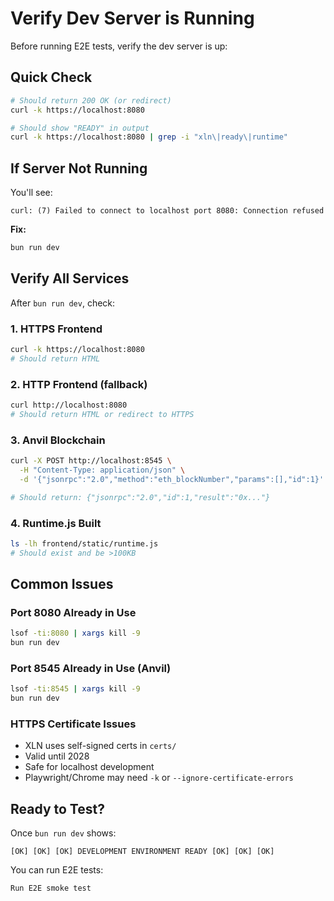 # Verify Dev Server is Running

Before running E2E tests, verify the dev server is up:

## Quick Check

```bash
# Should return 200 OK (or redirect)
curl -k https://localhost:8080

# Should show "READY" in output
curl -k https://localhost:8080 | grep -i "xln\|ready\|runtime"
```

## If Server Not Running

You'll see:
```
curl: (7) Failed to connect to localhost port 8080: Connection refused
```

**Fix:**
```bash
bun run dev
```

## Verify All Services

After `bun run dev`, check:

### 1. HTTPS Frontend
```bash
curl -k https://localhost:8080
# Should return HTML
```

### 2. HTTP Frontend (fallback)
```bash
curl http://localhost:8080
# Should return HTML or redirect to HTTPS
```

### 3. Anvil Blockchain
```bash
curl -X POST http://localhost:8545 \
  -H "Content-Type: application/json" \
  -d '{"jsonrpc":"2.0","method":"eth_blockNumber","params":[],"id":1}'

# Should return: {"jsonrpc":"2.0","id":1,"result":"0x..."}
```

### 4. Runtime.js Built
```bash
ls -lh frontend/static/runtime.js
# Should exist and be >100KB
```

## Common Issues

### Port 8080 Already in Use
```bash
lsof -ti:8080 | xargs kill -9
bun run dev
```

### Port 8545 Already in Use (Anvil)
```bash
lsof -ti:8545 | xargs kill -9
bun run dev
```

### HTTPS Certificate Issues
- XLN uses self-signed certs in `certs/`
- Valid until 2028
- Safe for localhost development
- Playwright/Chrome may need `-k` or `--ignore-certificate-errors`

## Ready to Test?

Once `bun run dev` shows:
```
[OK] [OK] [OK] DEVELOPMENT ENVIRONMENT READY [OK] [OK] [OK]
```

You can run E2E tests:
```
Run E2E smoke test
```
